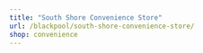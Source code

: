 ```yaml
---
title: "South Shore Convenience Store"
url: /blackpool/south-shore-convenience-store/
shop: convenience
---
```

